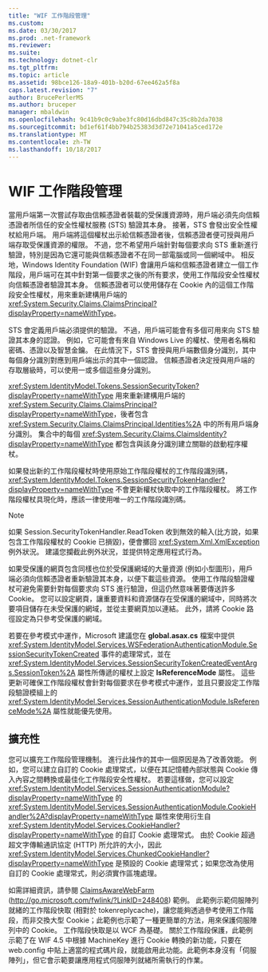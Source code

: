 ```yaml
---
title: "WIF 工作階段管理"
ms.custom: 
ms.date: 03/30/2017
ms.prod: .net-framework
ms.reviewer: 
ms.suite: 
ms.technology: dotnet-clr
ms.tgt_pltfrm: 
ms.topic: article
ms.assetid: 98bce126-18a9-401b-b20d-67ee462a5f8a
caps.latest.revision: "7"
author: BrucePerlerMS
ms.author: bruceper
manager: mbaldwin
ms.openlocfilehash: 9c41b9c0c9abe3fc80d16dbd847c35c8b2da7038
ms.sourcegitcommit: bd1ef61f4bb794b25383d3d72e71041a5ced172e
ms.translationtype: MT
ms.contentlocale: zh-TW
ms.lasthandoff: 10/18/2017
---
```

# <a name="wif-session-management"></a>WIF 工作階段管理
當用戶端第一次嘗試存取由信賴憑證者裝載的受保護資源時，用戶端必須先向信賴憑證者所信任的安全性權杖服務 (STS) 驗證其本身。 接著，STS 會發出安全性權杖給用戶端。 用戶端將這個權杖出示給信賴憑證者後，信賴憑證者便可授與用戶端存取受保護資源的權限。 不過，您不希望用戶端針對每個要求向 STS 重新進行驗證，特別是因為它還可能與信賴憑證者不在同一部電腦或同一個網域中。 相反地，Windows Identity Foundation (WIF) 會讓用戶端和信賴憑證者建立一個工作階段，用戶端可在其中針對第一個要求之後的所有要求，使用工作階段安全性權杖向信賴憑證者驗證其本身。 信賴憑證者可以使用儲存在 Cookie 內的這個工作階段安全性權杖，用來重新建構用戶端的 <xref:System.Security.Claims.ClaimsPrincipal?displayProperty=nameWithType>。  
  
 STS 會定義用戶端必須提供的驗證。 不過，用戶端可能會有多個可用來向 STS 驗證其本身的認證。 例如，它可能會有來自 Windows Live 的權杖、使用者名稱和密碼、憑證以及智慧金鑰。 在此情況下，STS 會授與用戶端數個身分識別，其中每個身分識別對應到用戶端出示的其中一個認證。 信賴憑證者決定授與用戶端的存取層級時，可以使用一或多個這些身分識別。  
  
 <xref:System.IdentityModel.Tokens.SessionSecurityToken?displayProperty=nameWithType> 用來重新建構用戶端的 <xref:System.Security.Claims.ClaimsPrincipal?displayProperty=nameWithType>，後者包含 <xref:System.Security.Claims.ClaimsPrincipal.Identities%2A> 中的所有用戶端身分識別。 集合中的每個 <xref:System.Security.Claims.ClaimsIdentity?displayProperty=nameWithType> 都包含與該身分識別建立關聯的啟動程序權杖。  
  
 如果發出新的工作階段權杖時使用原始工作階段權杖的工作階段識別碼，<xref:System.IdentityModel.Tokens.SessionSecurityTokenHandler?displayProperty=nameWithType> 不會更新權杖快取中的工作階段權杖。 將工作階段權杖具現化時，應該一律使用唯一的工作階段識別碼。  
  
> [!NOTE]
>  如果 Session.SecurityTokenHandler.ReadToken 收到無效的輸入(比方說，如果包含工作階段權杖的 Cookie 已損毀)，便會擲回 <xref:System.Xml.XmlException> 例外狀況。 建議您攔截此例外狀況，並提供特定應用程式行為。  
  
 如果受保護的網頁包含同樣也位於受保護網域的大量資源 (例如小型圖形)，用戶端必須向信賴憑證者重新驗證其本身，以便下載這些資源。 使用工作階段驗證權杖可避免需要針對每個要求向 STS 進行驗證，但這仍然意味著要傳送許多 Cookie。 您可以設定網頁，讓重要資料和資源儲存在受保護的網域中，同時將次要項目儲存在未受保護的網域，並從主要網頁加以連結。 此外，請將 Cookie 路徑設定為只參考受保護的網域。  
  
 若要在參考模式中運作，Microsoft 建議您在 **global.asax.cs** 檔案中提供 <xref:System.IdentityModel.Services.WSFederationAuthenticationModule.SessionSecurityTokenCreated> 事件的處理常式，並在 <xref:System.IdentityModel.Services.SessionSecurityTokenCreatedEventArgs.SessionToken%2A> 屬性所傳遞的權杖上設定 **IsReferenceMode** 屬性。 這些更新可確保工作階段權杖會針對每個要求在參考模式中運作，並且只要設定工作階段驗證模組上的 <xref:System.IdentityModel.Services.SessionAuthenticationModule.IsReferenceMode%2A> 屬性就能優先使用。  
  
## <a name="extensibility"></a>擴充性  
 您可以擴充工作階段管理機制。 進行此操作的其中一個原因是為了改善效能。 例如，您可以建立自訂的 Cookie 處理常式，以便在其記憶體內部狀態與 Cookie 傳入內容之間轉換或最佳化工作階段安全性權杖。 若要這樣做，您可以設定 <xref:System.IdentityModel.Services.SessionAuthenticationModule?displayProperty=nameWithType> 的 <xref:System.IdentityModel.Services.SessionAuthenticationModule.CookieHandler%2A?displayProperty=nameWithType> 屬性來使用衍生自 <xref:System.IdentityModel.Services.CookieHandler?displayProperty=nameWithType> 的自訂 Cookie 處理常式。 由於 Cookie 超過超文字傳輸通訊協定 (HTTP) 所允許的大小，因此 <xref:System.IdentityModel.Services.ChunkedCookieHandler?displayProperty=nameWithType> 是預設的 Cookie 處理常式；如果您改為使用自訂的 Cookie 處理常式，則必須實作區塊處理。  
  
 如需詳細資訊，請參閱 [ClaimsAwareWebFarm](http://go.microsoft.com/fwlink/?LinkID=248408) (http://go.microsoft.com/fwlink/?LinkID=248408) 範例。 此範例示範伺服陣列就緒的工作階段快取 (相對於 tokenreplycache)，讓您能夠透過參考使用工作階段，而非交換大型 Cookie；此範例也示範了一種更簡單的方法，用來保護伺服陣列中的 Cookie。 工作階段快取是以 WCF 為基礎。 關於工作階段保護，此範例示範了在 WIF 4.5 中根據 MachineKey 進行 Cookie 轉換的新功能，只要在 web.config 中貼上適當的程式碼片段，就能啟用此功能。此範例本身沒有「伺服陣列」，但它會示範要讓應用程式伺服陣列就緒所需執行的作業。
